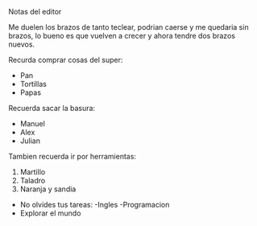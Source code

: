 Notas del editor

Me duelen los brazos de tanto teclear, podrian caerse y me quedaria sin brazos, lo bueno es que vuelven a crecer y ahora tendre dos brazos nuevos.

Recurda comprar cosas del super:
- Pan
- Tortillas
- Papas

Recuerda sacar la basura:

* Manuel
* Alex
* Julian

Tambien recuerda ir por herramientas:

1. Martillo 
2. Taladro
3. Naranja y sandia 

- No olvides tus tareas:
    -Ingles
    -Programacion
- Explorar el mundo  


